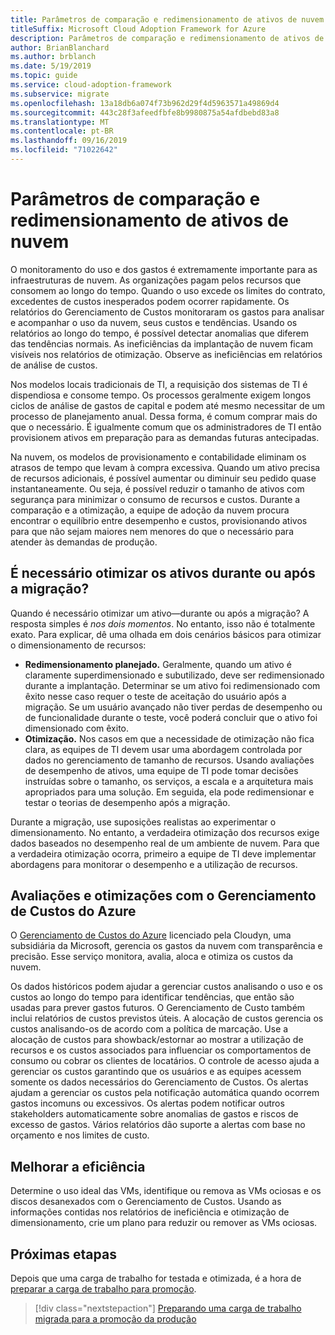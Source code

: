 ```yaml
---
title: Parâmetros de comparação e redimensionamento de ativos de nuvem
titleSuffix: Microsoft Cloud Adoption Framework for Azure
description: Parâmetros de comparação e redimensionamento de ativos de nuvem
author: BrianBlanchard
ms.author: brblanch
ms.date: 5/19/2019
ms.topic: guide
ms.service: cloud-adoption-framework
ms.subservice: migrate
ms.openlocfilehash: 13a18db6a074f73b962d29f4d5963571a49869d4
ms.sourcegitcommit: 443c28f3afeedfbfe8b9980875a54afdbebd83a8
ms.translationtype: MT
ms.contentlocale: pt-BR
ms.lasthandoff: 09/16/2019
ms.locfileid: "71022642"
---
```

# <a name="benchmark-and-resize-cloud-assets"></a>Parâmetros de comparação e redimensionamento de ativos de nuvem

O monitoramento do uso e dos gastos é extremamente importante para as infraestruturas de nuvem. As organizações pagam pelos recursos que consomem ao longo do tempo. Quando o uso excede os limites do contrato, excedentes de custos inesperados podem ocorrer rapidamente. Os relatórios do Gerenciamento de Custos monitoraram os gastos para analisar e acompanhar o uso da nuvem, seus custos e tendências. Usando os relatórios ao longo do tempo, é possível detectar anomalias que diferem das tendências normais. As ineficiências da implantação de nuvem ficam visíveis nos relatórios de otimização. Observe as ineficiências em relatórios de análise de custos.

Nos modelos locais tradicionais de TI, a requisição dos sistemas de TI é dispendiosa e consome tempo. Os processos geralmente exigem longos ciclos de análise de gastos de capital e podem até mesmo necessitar de um processo de planejamento anual. Dessa forma, é comum comprar mais do que o necessário. É igualmente comum que os administradores de TI então provisionem ativos em preparação para as demandas futuras antecipadas.

Na nuvem, os modelos de provisionamento e contabilidade eliminam os atrasos de tempo que levam à compra excessiva. Quando um ativo precisa de recursos adicionais, é possível aumentar ou diminuir seu pedido quase instantaneamente. Ou seja, é possível reduzir o tamanho de ativos com segurança para minimizar o consumo de recursos e custos. Durante a comparação e a otimização, a equipe de adoção da nuvem procura encontrar o equilíbrio entre desempenho e custos, provisionando ativos para que não sejam maiores nem menores do que o necessário para atender às demandas de produção.

<!-- markdownlint-disable MD026 -->

## <a name="should-assets-be-optimized-during-or-after-the-migration"></a>É necessário otimizar os ativos durante ou após a migração?

Quando é necessário otimizar um ativo&mdash;durante ou após a migração? A resposta simples é *nos dois momentos*. No entanto, isso não é totalmente exato. Para explicar, dê uma olhada em dois cenários básicos para otimizar o dimensionamento de recursos:

- **Redimensionamento planejado.** Geralmente, quando um ativo é claramente superdimensionado e subutilizado, deve ser redimensionado durante a implantação. Determinar se um ativo foi redimensionado com êxito nesse caso requer o teste de aceitação do usuário após a migração. Se um usuário avançado não tiver perdas de desempenho ou de funcionalidade durante o teste, você poderá concluir que o ativo foi dimensionado com êxito.
- **Otimização.** Nos casos em que a necessidade de otimização não fica clara, as equipes de TI devem usar uma abordagem controlada por dados no gerenciamento de tamanho de recursos. Usando avaliações de desempenho de ativos, uma equipe de TI pode tomar decisões instruídas sobre o tamanho, os serviços, a escala e a arquitetura mais apropriados para uma solução. Em seguida, ela pode redimensionar e testar o teorias de desempenho após a migração.

Durante a migração, use suposições realistas ao experimentar o dimensionamento. No entanto, a verdadeira otimização dos recursos exige dados baseados no desempenho real de um ambiente de nuvem. Para que a verdadeira otimização ocorra, primeiro a equipe de TI deve implementar abordagens para monitorar o desempenho e a utilização de recursos.

## <a name="benchmark-and-optimize-with-azure-cost-management"></a>Avaliações e otimizações com o Gerenciamento de Custos do Azure

O [Gerenciamento de Custos do Azure](https://docs.microsoft.com/azure/cost-management/overview) licenciado pela Cloudyn, uma subsidiária da Microsoft, gerencia os gastos da nuvem com transparência e precisão. Esse serviço monitora, avalia, aloca e otimiza os custos da nuvem.

Os dados históricos podem ajudar a gerenciar custos analisando o uso e os custos ao longo do tempo para identificar tendências, que então são usadas para prever gastos futuros. O Gerenciamento de Custo também inclui relatórios de custos previstos úteis. A alocação de custos gerencia os custos analisando-os de acordo com a política de marcação. Use a alocação de custos para showback/estornar ao mostrar a utilização de recursos e os custos associados para influenciar os comportamentos de consumo ou cobrar os clientes de locatários. O controle de acesso ajuda a gerenciar os custos garantindo que os usuários e as equipes acessem somente os dados necessários do Gerenciamento de Custos. Os alertas ajudam a gerenciar os custos pela notificação automática quando ocorrem gastos incomuns ou excessivos. Os alertas podem notificar outros stakeholders automaticamente sobre anomalias de gastos e riscos de excesso de gastos. Vários relatórios dão suporte a alertas com base no orçamento e nos limites de custo.

## <a name="improve-efficiency"></a>Melhorar a eficiência

Determine o uso ideal das VMs, identifique ou remova as VMs ociosas e os discos desanexados com o Gerenciamento de Custos. Usando as informações contidas nos relatórios de ineficiência e otimização de dimensionamento, crie um plano para reduzir ou remover as VMs ociosas.

## <a name="next-steps"></a>Próximas etapas

Depois que uma carga de trabalho for testada e otimizada, é a hora de [preparar a carga de trabalho para promoção](./ready.md).

> [!div class="nextstepaction"]
> [Preparando uma carga de trabalho migrada para a promoção da produção](./ready.md)
